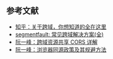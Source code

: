 ## 参考文献

- [知乎：关于跨域，你想知道的全在这里](https://zhuanlan.zhihu.com/p/25778815)
- [segmentfault: 常见跨域解决方案(全)](https://segmentfault.com/a/1190000011145364)
- [阮一峰：跨域资源共享 CORS 详解](http://www.ruanyifeng.com/blog/2016/04/cors.html)
- [阮一峰：浏览器同源政策及其规避方法](http://www.ruanyifeng.com/blog/2016/04/same-origin-policy.html)

